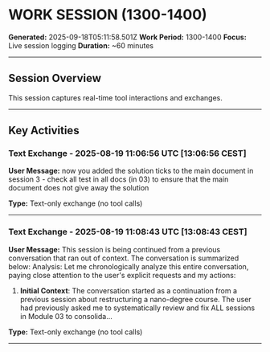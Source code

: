 # WORK SESSION (1300-1400)

**Generated:** 2025-09-18T05:11:58.501Z
**Work Period:** 1300-1400
**Focus:** Live session logging
**Duration:** ~60 minutes

---

## Session Overview

This session captures real-time tool interactions and exchanges.

---

## Key Activities

### Text Exchange - 2025-08-19 11:06:56 UTC [13:06:56 CEST]

**User Message:** now you added the solution ticks to the main document in session 3 - check all test in all docs (in 03) to ensure that the main document does not give away the solution

**Type:** Text-only exchange (no tool calls)

---

### Text Exchange - 2025-08-19 11:08:43 UTC [13:08:43 CEST]

**User Message:** This session is being continued from a previous conversation that ran out of context. The conversation is summarized below:
Analysis:
Let me chronologically analyze this entire conversation, paying close attention to the user's explicit requests and my actions:

1. **Initial Context**: The conversation started as a continuation from a previous session about restructuring a nano-degree course. The user had previously asked me to systematically review and fix ALL sessions in Module 03 to consolida...

**Type:** Text-only exchange (no tool calls)

---

